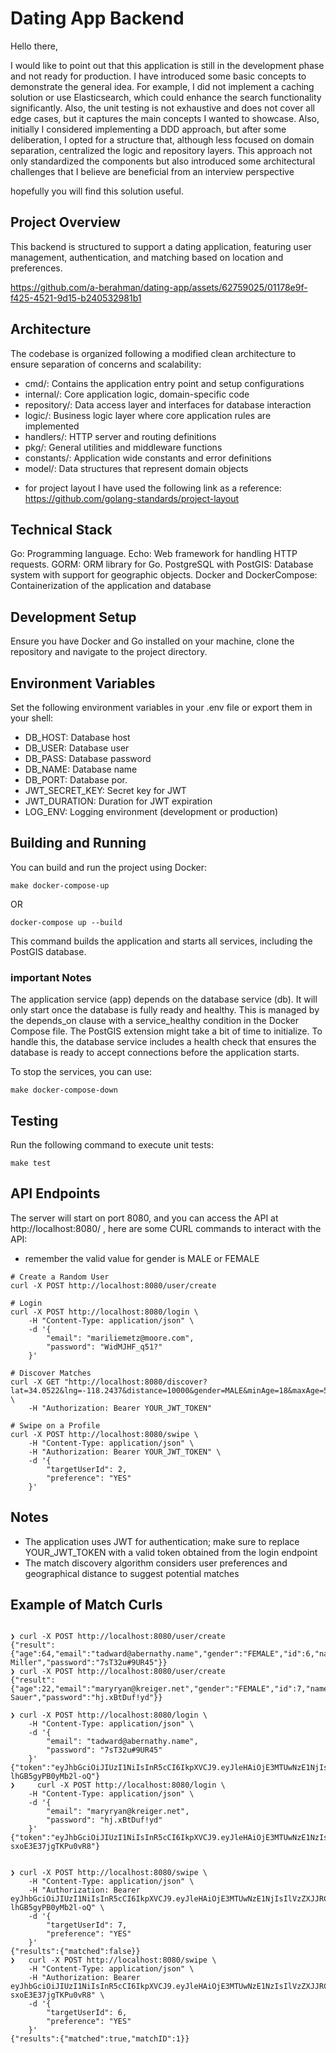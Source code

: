 # Dating App Backend

Hello there,

I would like to point out that this application is still in the development phase and not ready for production. I have introduced some basic concepts to demonstrate the general idea. For example, I did not implement a caching solution or use Elasticsearch, which could enhance the search functionality significantly. Also, the unit testing is not exhaustive and does not cover all edge cases, but it captures the main concepts I wanted to showcase.
Also, initially I considered implementing a DDD approach, but after some deliberation, I opted for a structure that, although less focused on domain separation, centralized the logic and repository layers. This approach not only standardized the components but also introduced some architectural challenges that I believe are beneficial from an interview perspective

hopefully you will find this solution useful.

## Project Overview

This backend is structured to support a dating application, featuring user management, authentication, and matching based on location and preferences.

https://github.com/a-berahman/dating-app/assets/62759025/01178e9f-f425-4521-9d15-b240532981b1

## Architecture
The codebase is organized following a modified clean architecture to ensure separation of concerns and scalability:

- cmd/: Contains the application entry point and setup configurations
- internal/: Core application logic, domain-specific code
- repository/: Data access layer and interfaces for database interaction
- logic/: Business logic layer where core application rules are implemented
- handlers/: HTTP server and routing definitions
- pkg/: General utilities and middleware functions
- constants/: Application wide constants and error definitions
- model/: Data structures that represent domain objects

* for project layout I have used the following link as a reference: https://github.com/golang-standards/project-layout

## Technical Stack
Go: Programming language.
Echo: Web framework for handling HTTP requests.
GORM: ORM library for Go.
PostgreSQL with PostGIS: Database system with support for geographic objects.
Docker and DockerCompose: Containerization of the application and database

## Development Setup

Ensure you have Docker and Go installed on your machine, clone the repository and navigate to the project directory.

## Environment Variables

Set the following environment variables in your .env file or export them in your shell:

- DB_HOST: Database host
- DB_USER: Database user
- DB_PASS: Database password
- DB_NAME: Database name
- DB_PORT: Database por.
- JWT_SECRET_KEY: Secret key for JWT
- JWT_DURATION: Duration for JWT expiration
- LOG_ENV: Logging environment (development or production)

## Building and Running

You can build and run the project using Docker:

```
make docker-compose-up
```

OR

```
docker-compose up --build
```
This command builds the application and starts all services, including the PostGIS database.


### important Notes
The application service (app) depends on the database service (db). It will only start once the database is fully ready and healthy.
This is managed by the depends_on clause with a service_healthy condition in the Docker Compose file. The PostGIS extension might take a bit of time to initialize. To handle this, the database service includes a health check that ensures the database is ready to accept connections before the application starts.


To stop the services, you can use:

```
make docker-compose-down
```

## Testing

Run the following command to execute unit tests:

```
make test
```

## API Endpoints

The server will start on port 8080, and you can access the API at http://localhost:8080/ , here are some CURL commands to interact with the API:

* remember the valid value for gender is MALE or FEMALE

```
# Create a Random User
curl -X POST http://localhost:8080/user/create

# Login
curl -X POST http://localhost:8080/login \
    -H "Content-Type: application/json" \
    -d '{
        "email": "mariliemetz@moore.com",
        "password": "WidMJHF_q51?"
    }'

# Discover Matches
curl -X GET "http://localhost:8080/discover?lat=34.0522&lng=-118.2437&distance=10000&gender=MALE&minAge=18&maxAge=50" \
    -H "Authorization: Bearer YOUR_JWT_TOKEN"

# Swipe on a Profile
curl -X POST http://localhost:8080/swipe \
    -H "Content-Type: application/json" \
    -H "Authorization: Bearer YOUR_JWT_TOKEN" \
    -d '{
        "targetUserId": 2,
        "preference": "YES"
    }'

```

## Notes

- The application uses JWT for authentication; make sure to replace YOUR_JWT_TOKEN with a valid token obtained from the login endpoint
- The match discovery algorithm considers user preferences and geographical distance to suggest potential matches



## Example of Match Curls
```

❯ curl -X POST http://localhost:8080/user/create
{"result":{"age":64,"email":"tadward@abernathy.name","gender":"FEMALE","id":6,"name":"Tamara Miller","password":"7sT32u#9UR45"}}
❯ curl -X POST http://localhost:8080/user/create
{"result":{"age":22,"email":"maryryan@kreiger.net","gender":"FEMALE","id":7,"name":"Sid Sauer","password":"hj.xBtDuf!yd"}}

❯ curl -X POST http://localhost:8080/login \
    -H "Content-Type: application/json" \
    -d '{
        "email": "tadward@abernathy.name",
        "password": "7sT32u#9UR45"
    }'
{"token":"eyJhbGciOiJIUzI1NiIsInR5cCI6IkpXVCJ9.eyJleHAiOjE3MTUwNzE1NjIsIlVzZXJJRCI6Nn0.VtD8pBZwMdCdZuutp31Mv1FQ-lhGB5gyPB0yMb2l-oQ"}
❯     curl -X POST http://localhost:8080/login \
    -H "Content-Type: application/json" \
    -d '{
        "email": "maryryan@kreiger.net",
        "password": "hj.xBtDuf!yd"
    }'
{"token":"eyJhbGciOiJIUzI1NiIsInR5cCI6IkpXVCJ9.eyJleHAiOjE3MTUwNzE1NzIsIlVzZXJJRCI6N30.mxEtEHxvJ5UqSDzNCpiDxAeS-sxoE3E37jgTKPu0vR8"}


❯ curl -X POST http://localhost:8080/swipe \
    -H "Content-Type: application/json" \
    -H "Authorization: Bearer eyJhbGciOiJIUzI1NiIsInR5cCI6IkpXVCJ9.eyJleHAiOjE3MTUwNzE1NjIsIlVzZXJJRCI6Nn0.VtD8pBZwMdCdZuutp31Mv1FQ-lhGB5gyPB0yMb2l-oQ" \
    -d '{
        "targetUserId": 7,
        "preference": "YES"
    }'
{"results":{"matched":false}}
❯   curl -X POST http://localhost:8080/swipe \
    -H "Content-Type: application/json" \
    -H "Authorization: Bearer eyJhbGciOiJIUzI1NiIsInR5cCI6IkpXVCJ9.eyJleHAiOjE3MTUwNzE1NzIsIlVzZXJJRCI6N30.mxEtEHxvJ5UqSDzNCpiDxAeS-sxoE3E37jgTKPu0vR8" \
    -d '{
        "targetUserId": 6,
        "preference": "YES"
    }'
{"results":{"matched":true,"matchID":1}}


```
